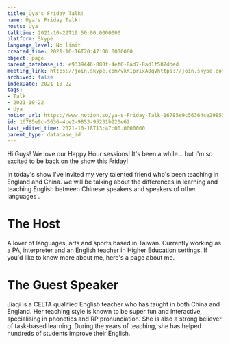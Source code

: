 ```yaml
---
title: Üya's Friday Talk!
name: Üya's Friday Talk!
hosts: Üya
talktime: 2021-10-22T19:50:00.0000000
platform: Skype
language_level: No limit
created_time: 2021-10-16T20:47:00.0000000
object: page
parent_database_id: e9339446-880f-4ef0-8ad7-8ad1f507dded
meeting_link: https://join.skype.com/vkKIprixA0qVhttps://join.skype.com/vkKIprixA0qV
archived: false
indexDate: 2021-10-22
tags:
- Talk
- 2021-10-22
- Üya
notion_url: https://www.notion.so/ya-s-Friday-Talk-16785e9c56364ce2985395231b220e62
id: 16785e9c-5636-4ce2-9853-95231b220e62
last_edited_time: 2021-10-18T13:47:00.0000000
parent_type: database_id
---
```


Hi Guys! 
We love our Happy Hour sessions! It's been a while... but I'm so excited to be back on the show this Friday!  

In today's show I've invited my very talented friend who's been teaching in England and China. 
we will be talking about the  differences in learning and teaching English between Chinese speakers and speakers of other languages .  


# The Host
A lover of languages, arts and sports based in Taiwan. Currently working as a PA, interpreter and an English teacher in Higher Education settings. 
If you'd like to know more about me, here's a page about me. 

# The Guest Speaker
Jiaqi is a CELTA qualified English teacher who has taught in both China and England. Her teaching style is known to be super fun and interactive, specialising in phonetics and RP pronunciation. She is also a strong believer of task-based learning. 
During the years of teaching, she has helped hundreds of students improve their English.
 
 
























